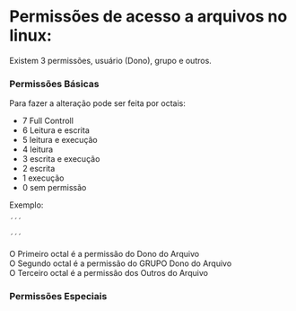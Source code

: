 # Permissões de acesso a arquivos no linux:
Existem 3 permissões, usuário (Dono), grupo e outros.  
### Permissões Básicas

Para fazer a alteração pode ser feita por octais:  

  - 7 Full Controll
  - 6 Leitura e escrita
  - 5 leitura e execução
  - 4 leitura
  - 3 escrita e execução
  - 2 escrita
  - 1 execução
  - 0 sem permissão

Exemplo:

    ´´´
    
    ´´´
    
O Primeiro octal é a permissão do Dono do Arquivo  
O Segundo octal é a permissão do GRUPO Dono do Arquivo  
O Terceiro octal é a permissão dos Outros do Arquivo  

### Permissões Especiais
